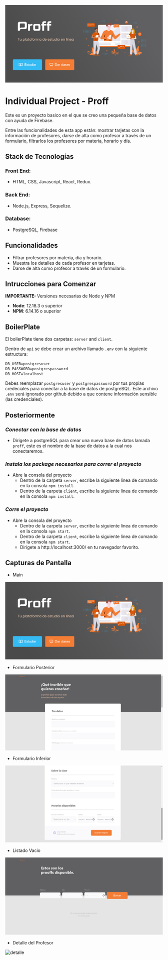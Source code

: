 ![Logo](https://raw.githubusercontent.com/Caarlos94/Proff/master/client/src/img/home.png)

# Individual Project - Proff

Este es un proyecto basico en el que se creo una pequeña base de datos con ayuda de Firebase.

Entre las funcionalidades de esta app están: mostrar tarjetas con la información de profesores, darse de alta como profesor a través de un formulario, 
filtrarlos los profesores por materia, horario y día.

## Stack de Tecnologías

### Front End:
- HTML, CSS, Javascript, React, Redux.

### Back End:
- Node.js, Express, Sequelize.

### Database:
- PostgreSQL, Firebase

## Funcionalidades

- Filtrar profesores por materia, dia y horario.
- Muestra los detalles de cada profesor en tarjetas.
- Darse de alta como profesor a través de un formulario.

## **Intrucciones para Comenzar** 

__IMPORTANTE:__ Versiones necesarias de Node y NPM 

 * __Node__: 12.18.3 o superior
 * __NPM__: 6.14.16 o superior
 
## BoilerPlate

El boilerPlate tiene dos carpetas: `server` and `client`.

Dentro de `api` se debe crear un archivo llamado `.env` con la siguiente estructura: 
```
DB_USER=postgresuser
DB_PASSWORD=postgrespassword
DB_HOST=localhost
```
Debes reemplazar `postgresuser` y `postgrespassword` por tus propias credeciales para conectar a la base de datos de postgreSQL. Este archivo `.env` será ignorado por github debido a que contene información sensible (las credenciales).

## Posteriormente
### _Conectar con la base de datos_

 - Dirigete a postgreSQL para crear una nueva base de datos lamada `proff`, este es el nombre de la base de datos a la cual nos conectaremos.

### _Instala los package necesarios para correr el proyecto_

- Abre la consola del proyecto
    + Dentro de la carpeta `server`, escribe la siguiente linea de comando en la consola `npm install`.
    + Dentro de la carpeta `client`, escribe la siguiente linea de comando en la consola `npm install`.

### _Corre el proyecto_

- Abre la consola del proyecto
    + Dentro de la carpeta `server`, escribe la siguiente linea de comando en la consola `npm start`.
    +  Dentro de la carpeta `client`, escribe la siguiente linea de comando en la consola `npm start`.
    +  Dirigete a  http://localhost:3000/ en tu navegador favorito. 

## Capturas de Pantalla

- Main

![main](https://raw.githubusercontent.com/Caarlos94/Proff/master/client/src/img/home.png)

- Formulario Posterior

![form](https://raw.githubusercontent.com/Caarlos94/Proff/master/client/src/img/form1.png)

- Formulario Inferior

![form](https://raw.githubusercontent.com/Caarlos94/Proff/master/client/src/img/form2.png)

- Listado Vacio

![listado](https://raw.githubusercontent.com/Caarlos94/Proff/master/client/src/img/listadoVacio.png)

- Detalle del Profesor

![detalle](https://raw.githubusercontent.com/Caarlos94/pokemon/master/client/src/img/cards.png)


